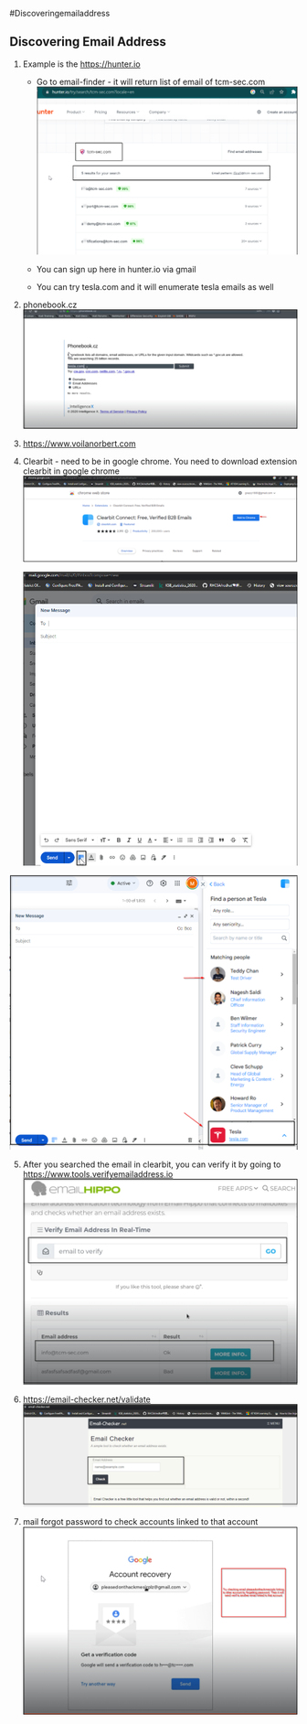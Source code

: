 
#Discoveringemailaddress

## Discovering Email Address

1. Example is the https://hunter.io
	- Go to email-finder - it will return list of email of tcm-sec.com
		![Alt text](Hunter.io.png)

	- You can sign up here in hunter.io via gmail
	- You can try tesla.com and it will enumerate tesla emails as well
2. phonebook.cz
		![Alt_text](phonebok_email_finder.png)

3. https://www.voilanorbert.com
4. Clearbit - need to be in google chrome. You need to download extension clearbit in google chrome
	![Alt text](Clearbit_email_finder.png)

	![Alt text](Clearbit_email_gmail.png)

![Alt text](Clearbit_sample_email_found.png)

5. After you searched the email in clearbit, you can verify it by going to https://www.tools.verifyemailaddress.io
	![Alt text](Verify_email_after_clearbit.png)

6. https://email-checker.net/validate
![Alt text](email_checker_net_if_email_exists.png)
7. mail forgot password to check accounts linked to that account
![Alt text](checking_associated_email_with_gmail.png)

